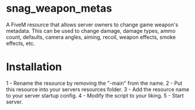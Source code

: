 # snag_weapon_metas
A FiveM resource that allows server owners to change game weapon's metadata. This can be used to change damage,
damage types, ammo count, defaults, camera angles, aiming, recoil, weapon effects, smoke effects, etc.

# Installation
1 - Rename the resource by removing the "-main" from the name.
2 - Put this resource into your servers resources folder.
3 - Add the resource name to your server startup config.
4 - Modify the script to your liking.
5 - Start server.
